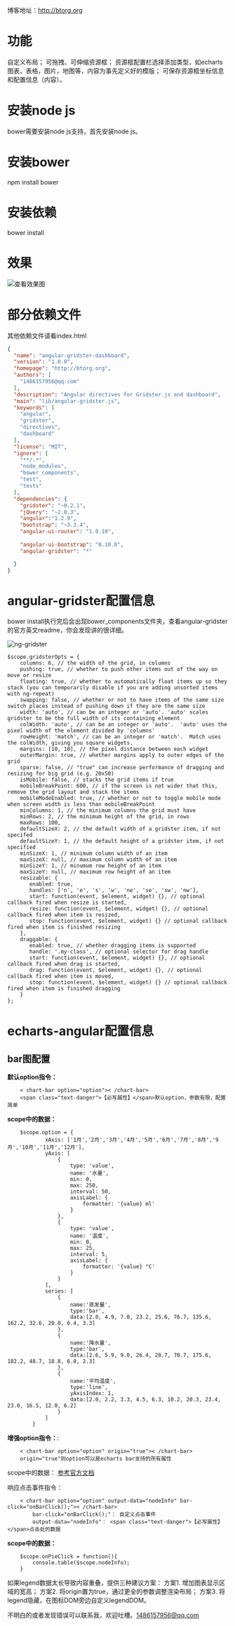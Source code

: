 博客地址：http://btorg.org

# 功能

自定义布局；
可拖拽、可伸缩资源框；
资源框配置栏选择添加类型，如echarts图表，表格，图片，地图等，内容为事先定义好的模版；
可保存资源框坐标信息和配置信息（内容）。


# 安装node js

bower需要安装node js支持，首先安装node js。

# 安装bower

npm install bower

# 安装依赖

bower install

# 效果

![查看效果图](http://imgmxy.oss-cn-beijing.aliyuncs.com/Blogimg/angular-gridster.png#shadow)

# 部分依赖文件
其他依赖文件请看index.html
```json
{
  "name": "angular-gridster-dashboard",
  "version": "1.0.0",
  "homepage": "http://btorg.org",
  "authors": [
    "1486157956@qq.com"
  ],
  "description": "Angular directives for Gridster.js and dashboard",
  "main": "lib/angular-gridster.js",
  "keywords": [
    "angular",
    "gridster",
    "directives",
    "dashboard"
  ],
  "license": "MIT",
  "ignore": [
    "**/.*",
    "node_modules",
    "bower_components",
    "test",
    "tests"
  ],
  "dependencies": {
    "gridster": "~0.2.1",
    "jQuery": "~2.0.3",
    "angular":"1.2.9",
    "bootstrap": "~3.3.4",
    "angular-ui-router": "1.0.10",
    
    "angular-ui-bootstrap": "0.10.0",
    "angular-gridster": "*"

  }
}

```

# angular-gridster配置信息

bower install执行完后会出现bower_components文件夹，查看angular-gridster的官方英文readme，你会发现讲的很详细。

![ng-gridster](http://imgmxy.oss-cn-beijing.aliyuncs.com/Blogimg/nggridsterreadme.png#shadow)

```
$scope.gridsterOpts = {
	columns: 6, // the width of the grid, in columns
	pushing: true, // whether to push other items out of the way on move or resize
	floating: true, // whether to automatically float items up so they stack (you can temporarily disable if you are adding unsorted items with ng-repeat)
	swapping: false, // whether or not to have items of the same size switch places instead of pushing down if they are the same size
	width: 'auto', // can be an integer or 'auto'. 'auto' scales gridster to be the full width of its containing element
	colWidth: 'auto', // can be an integer or 'auto'.  'auto' uses the pixel width of the element divided by 'columns'
	rowHeight: 'match', // can be an integer or 'match'.  Match uses the colWidth, giving you square widgets.
	margins: [10, 10], // the pixel distance between each widget
	outerMargin: true, // whether margins apply to outer edges of the grid
	sparse: false, // "true" can increase performance of dragging and resizing for big grid (e.g. 20x50)
	isMobile: false, // stacks the grid items if true
	mobileBreakPoint: 600, // if the screen is not wider that this, remove the grid layout and stack the items
	mobileModeEnabled: true, // whether or not to toggle mobile mode when screen width is less than mobileBreakPoint
	minColumns: 1, // the minimum columns the grid must have
	minRows: 2, // the minimum height of the grid, in rows
	maxRows: 100,
	defaultSizeX: 2, // the default width of a gridster item, if not specifed
	defaultSizeY: 1, // the default height of a gridster item, if not specified
	minSizeX: 1, // minimum column width of an item
	maxSizeX: null, // maximum column width of an item
	minSizeY: 1, // minumum row height of an item
	maxSizeY: null, // maximum row height of an item
	resizable: {
	   enabled: true,
	   handles: ['n', 'e', 's', 'w', 'ne', 'se', 'sw', 'nw'],
	   start: function(event, $element, widget) {}, // optional callback fired when resize is started,
	   resize: function(event, $element, widget) {}, // optional callback fired when item is resized,
	   stop: function(event, $element, widget) {} // optional callback fired when item is finished resizing
	},
	draggable: {
	   enabled: true, // whether dragging items is supported
	   handle: '.my-class', // optional selector for drag handle
	   start: function(event, $element, widget) {}, // optional callback fired when drag is started,
	   drag: function(event, $element, widget) {}, // optional callback fired when item is moved,
	   stop: function(event, $element, widget) {} // optional callback fired when item is finished dragging
	}
};

```

# echarts-angular配置信息

## bar图配置

<strong>默认option指令：</strong>
```
    < chart-bar option="option">< /chart-bar>
    <span class="text-danger">【必写属性】</span>默认option，参数有限，配置简单
```

<strong>scope中的数据：</strong>

```
    $scope.option = {
            xAxis: ['1月','2月','3月','4月','5月','6月','7月','8月','9月','10月','11月','12月'],
            yAxis: [
                {
                    type: 'value',
                    name: '水量',
                    min: 0,
                    max: 250,
                    interval: 50,
                    axisLabel: {
                        formatter: '{value} ml'
                    }
                },
                {
                    type: 'value',
                    name: '温度',
                    min: 0,
                    max: 25,
                    interval: 5,
                    axisLabel: {
                        formatter: '{value} °C'
                    }
                }
            ],
            series: [
                {
                    name:'蒸发量',
                    type:'bar',
                    data:[2.0, 4.9, 7.0, 23.2, 25.6, 76.7, 135.6, 162.2, 32.6, 20.0, 6.4, 3.3]
                },
                {
                    name:'降水量',
                    type:'bar',
                    data:[2.6, 5.9, 9.0, 26.4, 28.7, 70.7, 175.6, 182.2, 48.7, 18.8, 6.0, 2.3]
                },
                {
                    name:'平均温度',
                    type:'line',
                    yAxisIndex: 1,
                    data:[2.0, 2.2, 3.3, 4.5, 6.3, 10.2, 20.3, 23.4, 23.0, 16.5, 12.0, 6.2]
                }
            ]
        }
```

<strong>增强option指令：</strong>:
```
    < chart-bar option="option" origin="true">< /chart-bar>
    origin="true"则option可以是echarts bar支持的所有属性
```

scope中的数据：
    <a href="http://echarts.baidu.com/demo.html#mix-line-bar" target="_blank">参考官方文档</a>

响应点击事件指令：

```
    < chart-bar option="option" output-data="nodeInfo" bar-click="onBarClick();">< /chart-bar>
        bar-click="onBarClick();"： 自定义点击事件
        output-data="nodeInfo"： <span class="text-danger">【必写属性】</span>点击处的数据
```

<strong>scope中的数据：</strong>

```
    $scope.onPieClick = function(){
        console.table($scope.nodeInfo);
    }
```
    
如果legend数据太长导致内容重叠，提供三种建议方案：
        方案1. 增加图表显示区域的宽高；
        方案2. 将origin置为true，通过更全的参数调整渲染布局；
        方案3. 将legend隐藏，在图标DOM旁边自定义legendDOM。

不明白的或者发现错误可以联系我，欢迎吐槽。1486157956@qq.com